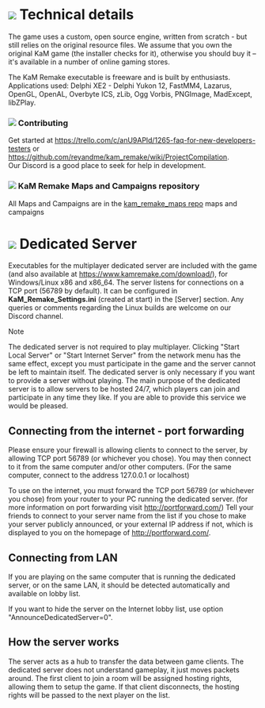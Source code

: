 # ![](Readme/GUI_0304.gif) Technical details

The game uses a custom, open source engine, written from scratch - but still relies on the original resource files. We assume that you own the original KaM game (the installer checks for it), otherwise you should buy it – it's available in a number of online gaming stores.

The KaM Remake executable is freeware and is built by enthusiasts. Applications used: Delphi XE2 - Delphi Yukon 12, FastMM4, Lazarus, OpenGL, OpenAL, Overbyte ICS, zLib, Ogg Vorbis, PNGImage, MadExcept, libZPlay.

### ![](Readme/GUI_0310.gif) Contributing

Get started at <https://trello.com/c/anU9APld/1265-faq-for-new-developers-testers> or <https://github.com/reyandme/kam_remake/wiki/ProjectCompilation>.  
Our Discord is a good place to seek for help in development.

### ![](Readme/GUI_0312.gif) KaM Remake Maps and Campaigns repository
All Maps and Campaigns are in the [kam_remake_maps repo](https://github.com/reyandme/kam_remake_maps "KaM Remake Maps and Campaigns repository") maps and campaigns

# ![](Readme/GUI_0324.gif) Dedicated Server

Executables for the multiplayer dedicated server are included with the game (and also available at <https://www.kamremake.com/download/>), for Windows/Linux x86 and x86_64. The server listens for connections on a TCP port (56789 by default). It can be configured in **KaM_Remake_Settings.ini** (created at start) in the [Server] section. Any queries or comments regarding the Linux builds are welcome on our Discord channel.

> [!Note]
> The dedicated server is not required to play multiplayer. Clicking "Start Local Server" or "Start Internet Server" from the network menu has the same effect, except you must participate in the game and the server cannot be left to maintain itself. The dedicated server is only necessary if you want to provide a server without playing. The main purpose of the dedicated server is to allow servers to be hosted 24/7, which players can join and participate in any time they like. If you are able to provide this service we would be pleased.  

## Connecting from the internet - port forwarding

Please ensure your firewall is allowing clients to connect to the server, by allowing TCP port 56789 (or whichever you chose). You may then connect to it from the same computer and/or other computers. (For the same computer, connect to the address 127.0.0.1 or localhost)

To use on the internet, you must forward the TCP port 56789 (or whichever you chose) from your router to your PC running the dedicated server. (for more information on port forwarding visit http://portforward.com/) Tell your friends to connect to your server name from the list if you chose to make your server publicly announced, or your external IP address if not, which is displayed to you on the homepage of http://portforward.com/. 

## Connecting from LAN
If you are playing on the same computer that is running the dedicated server, or on the same LAN, it should be detected automatically and available on lobby list.

If you want to hide the server on the Internet lobby list, use option "AnnounceDedicatedServer=0".

## How the server works
The server acts as a hub to transfer the data between game clients. The dedicated server does not understand gameplay, it just moves packets around. The first client to join a room will be assigned hosting rights, allowing them to setup the game. If that client disconnects, the hosting rights will be passed to the next player on the list.


